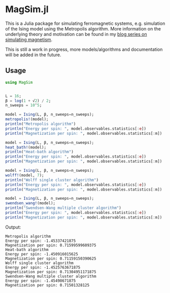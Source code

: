 # MagSim.jl

This is a Julia package for simulating ferromagnetic systems, e.g. simulation of the Ising model using the Metropolis algorithm.
More information on the underlying theory and motivation can be found in my [blog series on simulating magnetism](https://cameronperot.com/physics/2019/12/29/simulating-magnetism-part-1.html).

This is still a work in progress, more models/algorithms and documentation will be added in the future.

## Usage

```julia
using MagSim


L = 16;
β = log(1 + √2) / 2;
n_sweeps = 10^5;

model = Ising(L, β, n_sweeps=n_sweeps);
metropolis!(model);
println("Metropolis algorithm")
println("Energy per spin: ", model.observables.statistics[:e])
println("Magnetization per spin: ", model.observables.statistics[:m])

model = Ising(L, β, n_sweeps=n_sweeps);
heat_bath!(model);
println("Heat-bath algorithm")
println("Energy per spin: ", model.observables.statistics[:e])
println("Magnetization per spin: ", model.observables.statistics[:m])

model = Ising(L, β, n_sweeps=n_sweeps);
wolff!(model, 7);
println("Wolff single cluster algorithm")
println("Energy per spin: ", model.observables.statistics[:e])
println("Magnetization per spin: ", model.observables.statistics[:m])

model = Ising(L, β, n_sweeps=n_sweeps);
swendsen_wang!(model);
println("Swendsen-Wang multiple cluster algorithm")
println("Energy per spin: ", model.observables.statistics[:e])
println("Magnetization per spin: ", model.observables.statistics[:m])
```

Output:
```
Metropolis algorithm
Energy per spin: -1.45337421875
Magnetization per spin: 0.71599599609375
Heat-bath algorithm
Energy per spin: -1.450916015625
Magnetization per spin: 0.71159150390625
Wolff single cluster algorithm
Energy per spin: -1.4525763671875
Magnetization per spin: 0.71304951171875
Swendsen-Wang multiple cluster algorithm
Energy per spin: -1.45498671875
Magnetization per spin: 0.71501328125
```
